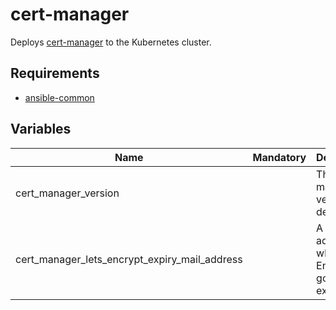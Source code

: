 # cert-manager

Deploys [cert-manager](https://github.com/jetstack/cert-manager) to the Kubernetes cluster.

## Requirements

- [ansible-common](https://github.com/metal-stack/ansible-common)

## Variables

| Name                                          | Mandatory | Description                                                      |
| --------------------------------------------- | --------- | ---------------------------------------------------------------- |
| cert_manager_version                          |           | The cert-manager version to deploy                               |
| cert_manager_lets_encrypt_expiry_mail_address |           | A mail address to which Let's Encrypt is gonna send expiry mails |
